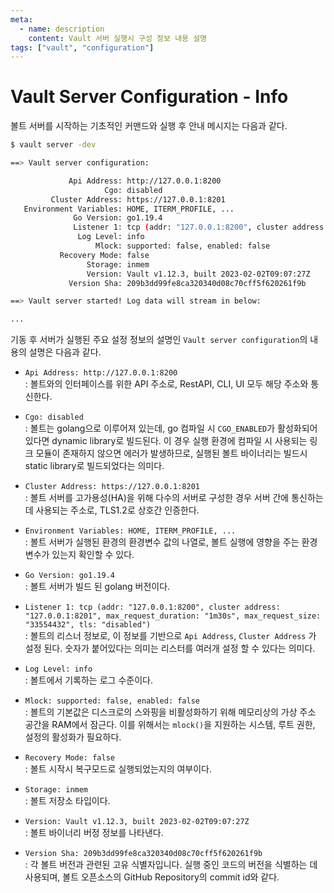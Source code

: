 ```yaml
---
meta:
  - name: description
    content: Vault 서버 실행시 구성 정보 내용 설명
tags: ["vault", "configuration"]
---
```


# Vault Server Configuration - Info

볼트 서버를 시작하는 기초적인 커맨드와 실행 후 안내 메시지는 다음과 같다.

```bash
$ vault server -dev

==> Vault server configuration:

             Api Address: http://127.0.0.1:8200
                     Cgo: disabled
         Cluster Address: https://127.0.0.1:8201
   Environment Variables: HOME, ITERM_PROFILE, ...
              Go Version: go1.19.4
              Listener 1: tcp (addr: "127.0.0.1:8200", cluster address: "127.0.0.1:8201", max_request_duration: "1m30s", max_request_size: "33554432", tls: "disabled")
               Log Level: info
                   Mlock: supported: false, enabled: false
           Recovery Mode: false
                 Storage: inmem
                 Version: Vault v1.12.3, built 2023-02-02T09:07:27Z
             Version Sha: 209b3dd99fe8ca320340d08c70cff5f620261f9b

==> Vault server started! Log data will stream in below:

...
```

기동 후 서버가 실행된 주요 설정 정보의 설명인 `Vault server configuration`의 내용의 설명은 다음과 같다.

- `Api Address: http://127.0.0.1:8200`  
  : 볼트와의 인터페이스를 위한 API 주소로, RestAPI, CLI, UI 모두 해당 주소와 통신한다.

- `Cgo: disabled`  
  : 볼트는 golang으로 이루어져 있는데, go 컴파일 시 `CGO_ENABLED`가 활성화되어있다면 dynamic library로 빌드된다. 이 경우 실행 환경에 컴파일 시 사용되는 링크 모듈이 존재하지 않으면 에러가 발생하므로, 실행된 볼트 바이너리는 빌드시 static library로 빌드되었다는 의미다.

- `Cluster Address: https://127.0.0.1:8201`  
  : 볼트 서버를 고가용성(HA)을 위해 다수의 서버로 구성한 경우 서버 간에 통신하는데 사용되는 주소로, TLS1.2로 상호간 인증한다.

- `Environment Variables: HOME, ITERM_PROFILE, ...`  
  : 볼트 서버가 실행된 환경의 환경변수 값의 나열로, 볼트 실행에 영향을 주는 환경변수가 있는지 확인할 수 있다.

- `Go Version: go1.19.4`  
  : 볼트 서버가 빌드 된 golang 버전이다.

- `Listener 1: tcp (addr: "127.0.0.1:8200", cluster address: "127.0.0.1:8201", max_request_duration: "1m30s", max_request_size: "33554432", tls: "disabled")`  
  : 볼트의 리스너 정보로, 이 정보를 기반으로 `Api Address`, `Cluster Address` 가 설정 된다. 숫자가 붙어있다는 의미는 리스터를 여러개 설정 할 수 있다는 의미다.

- `Log Level: info`  
  : 볼트에서 기록하는 로그 수준이다. 

- `Mlock: supported: false, enabled: false`  
  : 볼트의 기본값은 디스크로의 스와핑을 비활성화하기 위해 메모리상의 가상 주소 공간을 RAM에서 잠근다. 이를 위해서는 `mlock()`을 지원하는 시스템, 루트 권한, 설정의 활성화가 필요하다.

- `Recovery Mode: false`  
  : 볼트 시작시 복구모드로 실행되었는지의 여부이다.

- `Storage: inmem`  
  : 볼트 저장소 타입이다.

- `Version: Vault v1.12.3, built 2023-02-02T09:07:27Z`  
  : 볼트 바이너리 버정 정보를 나타낸다.

- `Version Sha: 209b3dd99fe8ca320340d08c70cff5f620261f9b`  
  : 각 볼트 버전과 관련된 고유 식별자입니다. 실행 중인 코드의 버전을 식별하는 데 사용되며, 볼트 오픈소스의 GitHub Repository의 commit id와 같다.